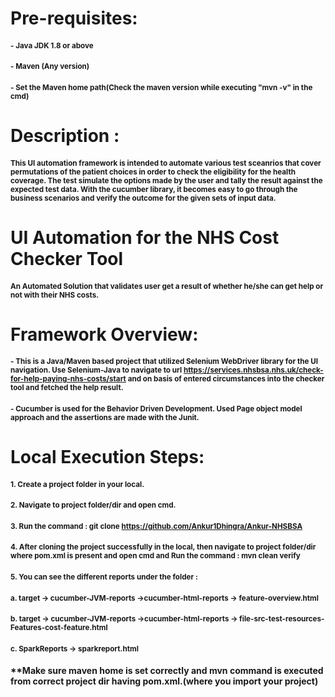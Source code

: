 # Pre-requisites:
#### <sub>- Java JDK 1.8 or above</sub>
#### <sub>- Maven (Any version)</sub>
#### <sub>- Set the Maven home path(Check the maven version while executing "mvn -v" in the cmd)</sub>

# Description : 
#### <sub>This UI automation framework is intended to automate various test sceanrios that cover permutations of the patient choices in order to check the eligibility for the health coverage. The test simulate the options made by the user and tally the result against the expected test data. With the cucumber library, it becomes easy to go through the business scenarios and verify the outcome for the given sets of input data. </sub>
  
# UI Automation for the NHS Cost Checker Tool
#### <sub>An Automated Solution that validates user get a result of whether he/she can get help or not with their NHS costs.</sub>

# Framework Overview: 
#### <sub>- This is a Java/Maven based project that utilized Selenium WebDriver library for the UI navigation. Use Selenium-Java to navigate to url https://services.nhsbsa.nhs.uk/check-for-help-paying-nhs-costs/start and on basis of entered circumstances into the checker tool and fetched the help result.</sub> 
#### <sub>- Cucumber is used for the Behavior Driven Development. Used Page object model approach and the assertions are made with the Junit.</sub>

# Local Execution Steps:
#### <sub>1. Create a project folder in your local.</sub>
#### <sub>2. Navigate to project folder/dir and open cmd.</sub>
#### <sub>3. Run the command : git clone https://github.com/Ankur1Dhingra/Ankur-NHSBSA</sub>
#### <sub>4. After cloning the project successfully in the local, then navigate to project folder/dir where pom.xml is present and open cmd and Run the command : mvn clean verify</sub>
#### <sub>5. You can see the different reports under the folder : </sub>
#### <sub>     a. target -> cucumber-JVM-reports ->cucumber-html-reports -> feature-overview.html</sub>
#### <sub>     b. target -> cucumber-JVM-reports ->cucumber-html-reports -> file-src-test-resources-Features-cost-feature.html</sub>
#### <sub>     c. SparkReports -> sparkreport.html</sub>

#### **Make sure maven home is set correctly and mvn command is executed from correct project dir having pom.xml.(where you import your project)

